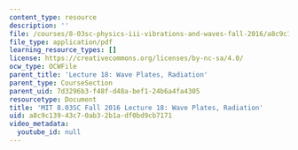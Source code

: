 ```yaml
---
content_type: resource
description: ''
file: /courses/8-03sc-physics-iii-vibrations-and-waves-fall-2016/a8c9c13943c70ab32b1adf0bd9cb7171_MIT8_03SCF16_Lec18.pdf
file_type: application/pdf
learning_resource_types: []
license: https://creativecommons.org/licenses/by-nc-sa/4.0/
ocw_type: OCWFile
parent_title: 'Lecture 18: Wave Plates, Radiation'
parent_type: CourseSection
parent_uid: 7d3296b3-f48f-d48a-bef1-24b6a4fa4305
resourcetype: Document
title: 'MIT 8.03SC Fall 2016 Lecture 18: Wave Plates, Radiation'
uid: a8c9c139-43c7-0ab3-2b1a-df0bd9cb7171
video_metadata:
  youtube_id: null
---
```

